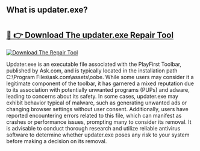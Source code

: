 ## What is updater.exe? 

# <h2><a href="https://exedetect.com/download.php?updater.exe">🔗 👉 Download The updater.exe Repair Tool</a></h2>

[![Download The Repair Tool](https://exedetect.com/download-button.jpg)](https://exedetect.com/download.php?updater.exe)

Updater.exe is an executable file associated with the PlayFirst Toolbar, published by Ask.com, and is typically located in the installation path C:\Program Files\ask.com\assets\oobe. While some users may consider it a legitimate component of the toolbar, it has garnered a mixed reputation due to its association with potentially unwanted programs (PUPs) and adware, leading to concerns about its safety. In some cases, updater.exe may exhibit behavior typical of malware, such as generating unwanted ads or changing browser settings without user consent. Additionally, users have reported encountering errors related to this file, which can manifest as crashes or performance issues, prompting many to consider its removal. It is advisable to conduct thorough research and utilize reliable antivirus software to determine whether updater.exe poses any risk to your system before making a decision on its removal.